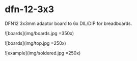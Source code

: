 # dfn-12-3x3

DFN12 3x3mm adaptor board to 6x DIL/DIP for breadboards.

![boards](img/boards.jpg =350x)

![boards](img/top.jpg =250x)

![example](img/soldered.jpg =250x)

